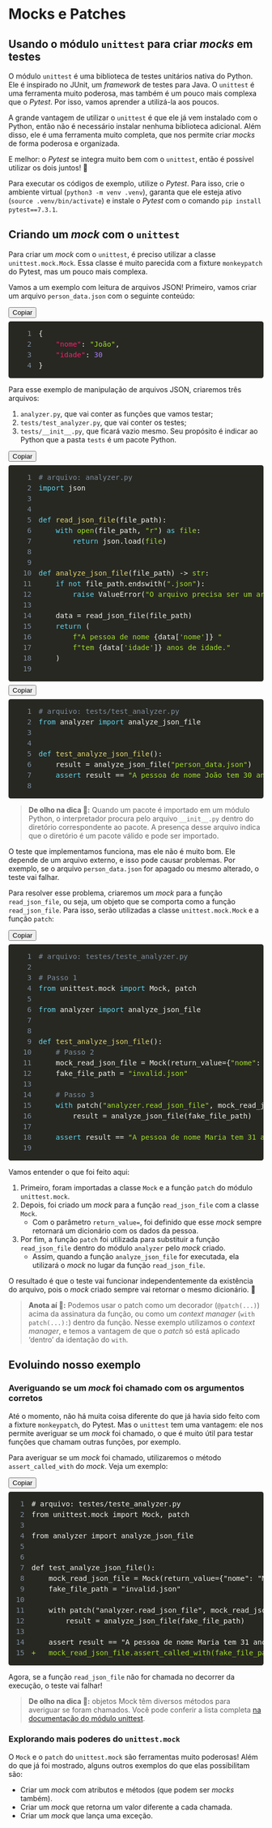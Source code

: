 # Mocks e Patches
<div class="c-kWDhvw"><article class="c-daJEgu"><h1>
Usando o módulo <code class="inline">unittest</code> para criar <em>mocks</em> em testes</h1>
<p>
O módulo <code class="inline">unittest</code> é uma biblioteca de testes unitários nativa do Python. Ele é inspirado no JUnit, um <em>framework</em> de testes para Java. O <code class="inline">unittest</code> é uma ferramenta muito poderosa, mas também é um pouco mais complexa que o <em>Pytest</em>. Por isso, vamos aprender a utilizá-la aos poucos.</p>
<p>
A grande vantagem de utilizar o <code class="inline">unittest</code> é que ele já vem instalado com o Python, então não é necessário instalar nenhuma biblioteca adicional. Além disso, ele é uma ferramenta muito completa, que nos permite criar <em>mocks</em> de forma poderosa e organizada.</p>
<p>
E melhor: o <em>Pytest</em> se integra muito bem com o <code class="inline">unittest</code>, então é possível utilizar os dois juntos! 🤩</p>
<p>
Para executar os códigos de exemplo, utilize o <em>Pytest</em>. Para isso, crie o ambiente virtual (<code class="inline">python3 -m venv .venv</code>), garanta que ele esteja ativo (<code class="inline">source .venv/bin/activate</code>) e instale o <em>Pytest</em> com o comando <code class="inline">pip install pytest==7.3.1</code>.</p>
<h2>
Criando um <em>mock</em> com o <code class="inline">unittest</code></h2>
<p>
Para criar um <em>mock</em> com o <code class="inline">unittest</code>, é preciso utilizar a classe <code class="inline">unittest.mock.Mock</code>.
Essa classe é muito parecida com a fixture <code class="inline">monkeypatch</code> do Pytest, mas um pouco mais complexa.</p>
<p>
Vamos a um exemplo com leitura de arquivos JSON!
Primeiro, vamos criar um arquivo <code class="inline">person_data.json</code> com o seguinte conteúdo:</p>
</article><div class="c-jykYDu"><div class="c-fkerDR"><button type="button" class="c-gfRGUc">Copiar</button><pre style="color: rgb(248, 248, 242); background: rgb(39, 40, 34); text-shadow: rgba(0, 0, 0, 0.3) 0px 1px; font-family: Consolas, Monaco, &quot;Andale Mono&quot;, &quot;Ubuntu Mono&quot;, monospace; font-size: 1em; text-align: left; white-space: pre; word-spacing: normal; word-break: normal; overflow-wrap: normal; line-height: 1.5; tab-size: 4; hyphens: none; padding: 1em; margin: 0.5em 0px; overflow: auto; border-radius: 0.3em;"><code class="language-json" style="color: rgb(248, 248, 242); background: none; text-shadow: rgba(0, 0, 0, 0.3) 0px 1px; font-family: Consolas, Monaco, &quot;Andale Mono&quot;, &quot;Ubuntu Mono&quot;, monospace; font-size: 1em; text-align: left; white-space: pre; word-spacing: normal; word-break: normal; overflow-wrap: normal; line-height: 1.5; tab-size: 4; hyphens: none;"><span class="linenumber react-syntax-highlighter-line-number" style="display: inline-block; min-width: 2.25em; padding-right: 1em; text-align: right; user-select: none; color: rgb(130, 146, 162);">1</span><span class="token" style="color: rgb(248, 248, 242);">{</span><span>
</span><span class="linenumber react-syntax-highlighter-line-number" style="display: inline-block; min-width: 2.25em; padding-right: 1em; text-align: right; user-select: none; color: rgb(130, 146, 162);">2</span><span>    </span><span class="token" style="color: rgb(249, 38, 114);">"nome"</span><span class="token" style="color: rgb(248, 248, 242);">:</span><span> </span><span class="token" style="color: rgb(166, 226, 46);">"João"</span><span class="token" style="color: rgb(248, 248, 242);">,</span><span>
</span><span class="linenumber react-syntax-highlighter-line-number" style="display: inline-block; min-width: 2.25em; padding-right: 1em; text-align: right; user-select: none; color: rgb(130, 146, 162);">3</span><span>    </span><span class="token" style="color: rgb(249, 38, 114);">"idade"</span><span class="token" style="color: rgb(248, 248, 242);">:</span><span> </span><span class="token" style="color: rgb(174, 129, 255);">30</span><span>
</span><span class="linenumber react-syntax-highlighter-line-number" style="display: inline-block; min-width: 2.25em; padding-right: 1em; text-align: right; user-select: none; color: rgb(130, 146, 162);">4</span><span></span><span class="token" style="color: rgb(248, 248, 242);">}</span></code></pre></div></div><article class="c-daJEgu">
<p>
Para esse exemplo de manipulação de arquivos JSON, criaremos três arquivos:</p>
<ol>
  <li>
<code class="inline">analyzer.py</code>, que vai conter as funções que vamos testar;  </li>
  <li>
<code class="inline">tests/test_analyzer.py</code>, que vai conter os testes;  </li>
  <li>
<code class="inline">tests/__init__.py</code>, que ficará vazio mesmo. Seu propósito é indicar ao Python que a pasta <code class="inline">tests</code> é um pacote Python.  </li>
</ol>
</article><div class="c-jykYDu"><div class="c-fkerDR"><button type="button" class="c-gfRGUc">Copiar</button><pre style="color: rgb(248, 248, 242); background: rgb(39, 40, 34); text-shadow: rgba(0, 0, 0, 0.3) 0px 1px; font-family: Consolas, Monaco, &quot;Andale Mono&quot;, &quot;Ubuntu Mono&quot;, monospace; font-size: 1em; text-align: left; white-space: pre; word-spacing: normal; word-break: normal; overflow-wrap: normal; line-height: 1.5; tab-size: 4; hyphens: none; padding: 1em; margin: 0.5em 0px; overflow: auto; border-radius: 0.3em;"><code class="language-python" style="color: rgb(248, 248, 242); background: none; text-shadow: rgba(0, 0, 0, 0.3) 0px 1px; font-family: Consolas, Monaco, &quot;Andale Mono&quot;, &quot;Ubuntu Mono&quot;, monospace; font-size: 1em; text-align: left; white-space: pre; word-spacing: normal; word-break: normal; overflow-wrap: normal; line-height: 1.5; tab-size: 4; hyphens: none;"><span class="linenumber react-syntax-highlighter-line-number" style="display: inline-block; min-width: 2.25em; padding-right: 1em; text-align: right; user-select: none; color: rgb(130, 146, 162);">1</span><span class="token" style="color: rgb(130, 146, 162);"># arquivo: analyzer.py</span><span>
</span><span class="linenumber react-syntax-highlighter-line-number" style="display: inline-block; min-width: 2.25em; padding-right: 1em; text-align: right; user-select: none; color: rgb(130, 146, 162);">2</span><span></span><span class="token" style="color: rgb(102, 217, 239);">import</span><span> json
</span><span class="linenumber react-syntax-highlighter-line-number" style="display: inline-block; min-width: 2.25em; padding-right: 1em; text-align: right; user-select: none; color: rgb(130, 146, 162);">3</span>
<span class="linenumber react-syntax-highlighter-line-number" style="display: inline-block; min-width: 2.25em; padding-right: 1em; text-align: right; user-select: none; color: rgb(130, 146, 162);">4</span>
<span class="linenumber react-syntax-highlighter-line-number" style="display: inline-block; min-width: 2.25em; padding-right: 1em; text-align: right; user-select: none; color: rgb(130, 146, 162);">5</span><span></span><span class="token" style="color: rgb(102, 217, 239);">def</span><span> </span><span class="token" style="color: rgb(230, 219, 116);">read_json_file</span><span class="token" style="color: rgb(248, 248, 242);">(</span><span>file_path</span><span class="token" style="color: rgb(248, 248, 242);">)</span><span class="token" style="color: rgb(248, 248, 242);">:</span><span>
</span><span class="linenumber react-syntax-highlighter-line-number" style="display: inline-block; min-width: 2.25em; padding-right: 1em; text-align: right; user-select: none; color: rgb(130, 146, 162);">6</span><span>    </span><span class="token" style="color: rgb(102, 217, 239);">with</span><span> </span><span class="token" style="color: rgb(166, 226, 46);">open</span><span class="token" style="color: rgb(248, 248, 242);">(</span><span>file_path</span><span class="token" style="color: rgb(248, 248, 242);">,</span><span> </span><span class="token" style="color: rgb(166, 226, 46);">"r"</span><span class="token" style="color: rgb(248, 248, 242);">)</span><span> </span><span class="token" style="color: rgb(102, 217, 239);">as</span><span> </span><span class="token" style="color: rgb(166, 226, 46);">file</span><span class="token" style="color: rgb(248, 248, 242);">:</span><span>
</span><span class="linenumber react-syntax-highlighter-line-number" style="display: inline-block; min-width: 2.25em; padding-right: 1em; text-align: right; user-select: none; color: rgb(130, 146, 162);">7</span><span>        </span><span class="token" style="color: rgb(102, 217, 239);">return</span><span> json</span><span class="token" style="color: rgb(248, 248, 242);">.</span><span>load</span><span class="token" style="color: rgb(248, 248, 242);">(</span><span class="token" style="color: rgb(166, 226, 46);">file</span><span class="token" style="color: rgb(248, 248, 242);">)</span><span>
</span><span class="linenumber react-syntax-highlighter-line-number" style="display: inline-block; min-width: 2.25em; padding-right: 1em; text-align: right; user-select: none; color: rgb(130, 146, 162);">8</span>
<span class="linenumber react-syntax-highlighter-line-number" style="display: inline-block; min-width: 2.25em; padding-right: 1em; text-align: right; user-select: none; color: rgb(130, 146, 162);">9</span>
<span class="linenumber react-syntax-highlighter-line-number" style="display: inline-block; min-width: 2.25em; padding-right: 1em; text-align: right; user-select: none; color: rgb(130, 146, 162);">10</span><span></span><span class="token" style="color: rgb(102, 217, 239);">def</span><span> </span><span class="token" style="color: rgb(230, 219, 116);">analyze_json_file</span><span class="token" style="color: rgb(248, 248, 242);">(</span><span>file_path</span><span class="token" style="color: rgb(248, 248, 242);">)</span><span> </span><span class="token" style="color: rgb(248, 248, 242);">-</span><span class="token" style="color: rgb(248, 248, 242);">&gt;</span><span> </span><span class="token" style="color: rgb(166, 226, 46);">str</span><span class="token" style="color: rgb(248, 248, 242);">:</span><span>
</span><span class="linenumber react-syntax-highlighter-line-number" style="display: inline-block; min-width: 2.25em; padding-right: 1em; text-align: right; user-select: none; color: rgb(130, 146, 162);">11</span><span>    </span><span class="token" style="color: rgb(102, 217, 239);">if</span><span> </span><span class="token" style="color: rgb(102, 217, 239);">not</span><span> file_path</span><span class="token" style="color: rgb(248, 248, 242);">.</span><span>endswith</span><span class="token" style="color: rgb(248, 248, 242);">(</span><span class="token" style="color: rgb(166, 226, 46);">".json"</span><span class="token" style="color: rgb(248, 248, 242);">)</span><span class="token" style="color: rgb(248, 248, 242);">:</span><span>
</span><span class="linenumber react-syntax-highlighter-line-number" style="display: inline-block; min-width: 2.25em; padding-right: 1em; text-align: right; user-select: none; color: rgb(130, 146, 162);">12</span><span>        </span><span class="token" style="color: rgb(102, 217, 239);">raise</span><span> ValueError</span><span class="token" style="color: rgb(248, 248, 242);">(</span><span class="token" style="color: rgb(166, 226, 46);">"O arquivo precisa ser um arquivo JSON."</span><span class="token" style="color: rgb(248, 248, 242);">)</span><span>
</span><span class="linenumber react-syntax-highlighter-line-number" style="display: inline-block; min-width: 2.25em; padding-right: 1em; text-align: right; user-select: none; color: rgb(130, 146, 162);">13</span>
<span class="linenumber react-syntax-highlighter-line-number" style="display: inline-block; min-width: 2.25em; padding-right: 1em; text-align: right; user-select: none; color: rgb(130, 146, 162);">14</span><span>    data </span><span class="token" style="color: rgb(248, 248, 242);">=</span><span> read_json_file</span><span class="token" style="color: rgb(248, 248, 242);">(</span><span>file_path</span><span class="token" style="color: rgb(248, 248, 242);">)</span><span>
</span><span class="linenumber react-syntax-highlighter-line-number" style="display: inline-block; min-width: 2.25em; padding-right: 1em; text-align: right; user-select: none; color: rgb(130, 146, 162);">15</span><span>    </span><span class="token" style="color: rgb(102, 217, 239);">return</span><span> </span><span class="token" style="color: rgb(248, 248, 242);">(</span><span>
</span><span class="linenumber react-syntax-highlighter-line-number" style="display: inline-block; min-width: 2.25em; padding-right: 1em; text-align: right; user-select: none; color: rgb(130, 146, 162);">16</span><span>        </span><span class="token string-interpolation" style="color: rgb(166, 226, 46);">f"A pessoa de nome </span><span class="token string-interpolation interpolation" style="color: rgb(248, 248, 242);">{</span><span class="token string-interpolation interpolation">data</span><span class="token string-interpolation interpolation" style="color: rgb(248, 248, 242);">[</span><span class="token string-interpolation interpolation" style="color: rgb(166, 226, 46);">'nome'</span><span class="token string-interpolation interpolation" style="color: rgb(248, 248, 242);">]</span><span class="token string-interpolation interpolation" style="color: rgb(248, 248, 242);">}</span><span class="token string-interpolation" style="color: rgb(166, 226, 46);"> "</span><span>
</span><span class="linenumber react-syntax-highlighter-line-number" style="display: inline-block; min-width: 2.25em; padding-right: 1em; text-align: right; user-select: none; color: rgb(130, 146, 162);">17</span><span>        </span><span class="token string-interpolation" style="color: rgb(166, 226, 46);">f"tem </span><span class="token string-interpolation interpolation" style="color: rgb(248, 248, 242);">{</span><span class="token string-interpolation interpolation">data</span><span class="token string-interpolation interpolation" style="color: rgb(248, 248, 242);">[</span><span class="token string-interpolation interpolation" style="color: rgb(166, 226, 46);">'idade'</span><span class="token string-interpolation interpolation" style="color: rgb(248, 248, 242);">]</span><span class="token string-interpolation interpolation" style="color: rgb(248, 248, 242);">}</span><span class="token string-interpolation" style="color: rgb(166, 226, 46);"> anos de idade."</span><span>
</span><span class="linenumber react-syntax-highlighter-line-number" style="display: inline-block; min-width: 2.25em; padding-right: 1em; text-align: right; user-select: none; color: rgb(130, 146, 162);">18</span><span>    </span><span class="token" style="color: rgb(248, 248, 242);">)</span><span>
</span><span class="linenumber react-syntax-highlighter-line-number" style="display: inline-block; min-width: 2.25em; padding-right: 1em; text-align: right; user-select: none; color: rgb(130, 146, 162);">19</span></code></pre></div></div><div class="c-jykYDu"><div class="c-fkerDR"><button type="button" class="c-gfRGUc">Copiar</button><pre style="color: rgb(248, 248, 242); background: rgb(39, 40, 34); text-shadow: rgba(0, 0, 0, 0.3) 0px 1px; font-family: Consolas, Monaco, &quot;Andale Mono&quot;, &quot;Ubuntu Mono&quot;, monospace; font-size: 1em; text-align: left; white-space: pre; word-spacing: normal; word-break: normal; overflow-wrap: normal; line-height: 1.5; tab-size: 4; hyphens: none; padding: 1em; margin: 0.5em 0px; overflow: auto; border-radius: 0.3em;"><code class="language-python" style="color: rgb(248, 248, 242); background: none; text-shadow: rgba(0, 0, 0, 0.3) 0px 1px; font-family: Consolas, Monaco, &quot;Andale Mono&quot;, &quot;Ubuntu Mono&quot;, monospace; font-size: 1em; text-align: left; white-space: pre; word-spacing: normal; word-break: normal; overflow-wrap: normal; line-height: 1.5; tab-size: 4; hyphens: none;"><span class="linenumber react-syntax-highlighter-line-number" style="display: inline-block; min-width: 2.25em; padding-right: 1em; text-align: right; user-select: none; color: rgb(130, 146, 162);">1</span><span class="token" style="color: rgb(130, 146, 162);"># arquivo: tests/test_analyzer.py</span><span>
</span><span class="linenumber react-syntax-highlighter-line-number" style="display: inline-block; min-width: 2.25em; padding-right: 1em; text-align: right; user-select: none; color: rgb(130, 146, 162);">2</span><span></span><span class="token" style="color: rgb(102, 217, 239);">from</span><span> analyzer </span><span class="token" style="color: rgb(102, 217, 239);">import</span><span> analyze_json_file
</span><span class="linenumber react-syntax-highlighter-line-number" style="display: inline-block; min-width: 2.25em; padding-right: 1em; text-align: right; user-select: none; color: rgb(130, 146, 162);">3</span>
<span class="linenumber react-syntax-highlighter-line-number" style="display: inline-block; min-width: 2.25em; padding-right: 1em; text-align: right; user-select: none; color: rgb(130, 146, 162);">4</span>
<span class="linenumber react-syntax-highlighter-line-number" style="display: inline-block; min-width: 2.25em; padding-right: 1em; text-align: right; user-select: none; color: rgb(130, 146, 162);">5</span><span></span><span class="token" style="color: rgb(102, 217, 239);">def</span><span> </span><span class="token" style="color: rgb(230, 219, 116);">test_analyze_json_file</span><span class="token" style="color: rgb(248, 248, 242);">(</span><span class="token" style="color: rgb(248, 248, 242);">)</span><span class="token" style="color: rgb(248, 248, 242);">:</span><span>
</span><span class="linenumber react-syntax-highlighter-line-number" style="display: inline-block; min-width: 2.25em; padding-right: 1em; text-align: right; user-select: none; color: rgb(130, 146, 162);">6</span><span>    result </span><span class="token" style="color: rgb(248, 248, 242);">=</span><span> analyze_json_file</span><span class="token" style="color: rgb(248, 248, 242);">(</span><span class="token" style="color: rgb(166, 226, 46);">"person_data.json"</span><span class="token" style="color: rgb(248, 248, 242);">)</span><span>
</span><span class="linenumber react-syntax-highlighter-line-number" style="display: inline-block; min-width: 2.25em; padding-right: 1em; text-align: right; user-select: none; color: rgb(130, 146, 162);">7</span><span>    </span><span class="token" style="color: rgb(102, 217, 239);">assert</span><span> result </span><span class="token" style="color: rgb(248, 248, 242);">==</span><span> </span><span class="token" style="color: rgb(166, 226, 46);">"A pessoa de nome João tem 30 anos de idade."</span><span>
</span><span class="linenumber react-syntax-highlighter-line-number" style="display: inline-block; min-width: 2.25em; padding-right: 1em; text-align: right; user-select: none; color: rgb(130, 146, 162);">8</span></code></pre></div></div><article class="c-daJEgu">
<blockquote>
  <p>
<strong>De olho na dica 👀:</strong> Quando um pacote é importado em um módulo Python, o interpretador procura pelo arquivo <code class="inline">__init__.py</code> dentro do diretório correspondente ao pacote. A presença desse arquivo indica que o diretório é um pacote válido e pode ser importado.  </p>
</blockquote>
<p>
O teste que implementamos funciona, mas ele não é muito bom. Ele depende de um arquivo externo, e isso pode causar problemas. Por exemplo, se o arquivo <code class="inline">person_data.json</code> for apagado ou mesmo alterado, o teste vai falhar.</p>
<p>
Para resolver esse problema, criaremos um <em>mock</em> para a função <code class="inline">read_json_file</code>, ou seja, um objeto que se comporta como a função <code class="inline">read_json_file</code>. Para isso, serão utilizadas a classe <code class="inline">unittest.mock.Mock</code> e a função <code class="inline">patch</code>:</p>
</article><div class="c-jykYDu"><div class="c-fkerDR"><button type="button" class="c-gfRGUc">Copiar</button><pre style="color: rgb(248, 248, 242); background: rgb(39, 40, 34); text-shadow: rgba(0, 0, 0, 0.3) 0px 1px; font-family: Consolas, Monaco, &quot;Andale Mono&quot;, &quot;Ubuntu Mono&quot;, monospace; font-size: 1em; text-align: left; white-space: pre; word-spacing: normal; word-break: normal; overflow-wrap: normal; line-height: 1.5; tab-size: 4; hyphens: none; padding: 1em; margin: 0.5em 0px; overflow: auto; border-radius: 0.3em;"><code class="language-python" style="color: rgb(248, 248, 242); background: none; text-shadow: rgba(0, 0, 0, 0.3) 0px 1px; font-family: Consolas, Monaco, &quot;Andale Mono&quot;, &quot;Ubuntu Mono&quot;, monospace; font-size: 1em; text-align: left; white-space: pre; word-spacing: normal; word-break: normal; overflow-wrap: normal; line-height: 1.5; tab-size: 4; hyphens: none;"><span class="linenumber react-syntax-highlighter-line-number" style="display: inline-block; min-width: 2.25em; padding-right: 1em; text-align: right; user-select: none; color: rgb(130, 146, 162);">1</span><span class="token" style="color: rgb(130, 146, 162);"># arquivo: testes/teste_analyzer.py</span><span>
</span><span class="linenumber react-syntax-highlighter-line-number" style="display: inline-block; min-width: 2.25em; padding-right: 1em; text-align: right; user-select: none; color: rgb(130, 146, 162);">2</span>
<span class="linenumber react-syntax-highlighter-line-number" style="display: inline-block; min-width: 2.25em; padding-right: 1em; text-align: right; user-select: none; color: rgb(130, 146, 162);">3</span><span></span><span class="token" style="color: rgb(130, 146, 162);"># Passo 1</span><span>
</span><span class="linenumber react-syntax-highlighter-line-number" style="display: inline-block; min-width: 2.25em; padding-right: 1em; text-align: right; user-select: none; color: rgb(130, 146, 162);">4</span><span></span><span class="token" style="color: rgb(102, 217, 239);">from</span><span> unittest</span><span class="token" style="color: rgb(248, 248, 242);">.</span><span>mock </span><span class="token" style="color: rgb(102, 217, 239);">import</span><span> Mock</span><span class="token" style="color: rgb(248, 248, 242);">,</span><span> patch
</span><span class="linenumber react-syntax-highlighter-line-number" style="display: inline-block; min-width: 2.25em; padding-right: 1em; text-align: right; user-select: none; color: rgb(130, 146, 162);">5</span>
<span class="linenumber react-syntax-highlighter-line-number" style="display: inline-block; min-width: 2.25em; padding-right: 1em; text-align: right; user-select: none; color: rgb(130, 146, 162);">6</span><span></span><span class="token" style="color: rgb(102, 217, 239);">from</span><span> analyzer </span><span class="token" style="color: rgb(102, 217, 239);">import</span><span> analyze_json_file
</span><span class="linenumber react-syntax-highlighter-line-number" style="display: inline-block; min-width: 2.25em; padding-right: 1em; text-align: right; user-select: none; color: rgb(130, 146, 162);">7</span>
<span class="linenumber react-syntax-highlighter-line-number" style="display: inline-block; min-width: 2.25em; padding-right: 1em; text-align: right; user-select: none; color: rgb(130, 146, 162);">8</span>
<span class="linenumber react-syntax-highlighter-line-number" style="display: inline-block; min-width: 2.25em; padding-right: 1em; text-align: right; user-select: none; color: rgb(130, 146, 162);">9</span><span></span><span class="token" style="color: rgb(102, 217, 239);">def</span><span> </span><span class="token" style="color: rgb(230, 219, 116);">test_analyze_json_file</span><span class="token" style="color: rgb(248, 248, 242);">(</span><span class="token" style="color: rgb(248, 248, 242);">)</span><span class="token" style="color: rgb(248, 248, 242);">:</span><span>
</span><span class="linenumber react-syntax-highlighter-line-number" style="display: inline-block; min-width: 2.25em; padding-right: 1em; text-align: right; user-select: none; color: rgb(130, 146, 162);">10</span><span>    </span><span class="token" style="color: rgb(130, 146, 162);"># Passo 2</span><span>
</span><span class="linenumber react-syntax-highlighter-line-number" style="display: inline-block; min-width: 2.25em; padding-right: 1em; text-align: right; user-select: none; color: rgb(130, 146, 162);">11</span><span>    mock_read_json_file </span><span class="token" style="color: rgb(248, 248, 242);">=</span><span> Mock</span><span class="token" style="color: rgb(248, 248, 242);">(</span><span>return_value</span><span class="token" style="color: rgb(248, 248, 242);">=</span><span class="token" style="color: rgb(248, 248, 242);">{</span><span class="token" style="color: rgb(166, 226, 46);">"nome"</span><span class="token" style="color: rgb(248, 248, 242);">:</span><span> </span><span class="token" style="color: rgb(166, 226, 46);">"Maria"</span><span class="token" style="color: rgb(248, 248, 242);">,</span><span> </span><span class="token" style="color: rgb(166, 226, 46);">"idade"</span><span class="token" style="color: rgb(248, 248, 242);">:</span><span> </span><span class="token" style="color: rgb(174, 129, 255);">31</span><span class="token" style="color: rgb(248, 248, 242);">}</span><span class="token" style="color: rgb(248, 248, 242);">)</span><span>
</span><span class="linenumber react-syntax-highlighter-line-number" style="display: inline-block; min-width: 2.25em; padding-right: 1em; text-align: right; user-select: none; color: rgb(130, 146, 162);">12</span><span>    fake_file_path </span><span class="token" style="color: rgb(248, 248, 242);">=</span><span> </span><span class="token" style="color: rgb(166, 226, 46);">"invalid.json"</span><span>
</span><span class="linenumber react-syntax-highlighter-line-number" style="display: inline-block; min-width: 2.25em; padding-right: 1em; text-align: right; user-select: none; color: rgb(130, 146, 162);">13</span>
<span class="linenumber react-syntax-highlighter-line-number" style="display: inline-block; min-width: 2.25em; padding-right: 1em; text-align: right; user-select: none; color: rgb(130, 146, 162);">14</span><span>    </span><span class="token" style="color: rgb(130, 146, 162);"># Passo 3</span><span>
</span><span class="linenumber react-syntax-highlighter-line-number" style="display: inline-block; min-width: 2.25em; padding-right: 1em; text-align: right; user-select: none; color: rgb(130, 146, 162);">15</span><span>    </span><span class="token" style="color: rgb(102, 217, 239);">with</span><span> patch</span><span class="token" style="color: rgb(248, 248, 242);">(</span><span class="token" style="color: rgb(166, 226, 46);">"analyzer.read_json_file"</span><span class="token" style="color: rgb(248, 248, 242);">,</span><span> mock_read_json_file</span><span class="token" style="color: rgb(248, 248, 242);">)</span><span class="token" style="color: rgb(248, 248, 242);">:</span><span>
</span><span class="linenumber react-syntax-highlighter-line-number" style="display: inline-block; min-width: 2.25em; padding-right: 1em; text-align: right; user-select: none; color: rgb(130, 146, 162);">16</span><span>        result </span><span class="token" style="color: rgb(248, 248, 242);">=</span><span> analyze_json_file</span><span class="token" style="color: rgb(248, 248, 242);">(</span><span>fake_file_path</span><span class="token" style="color: rgb(248, 248, 242);">)</span><span>
</span><span class="linenumber react-syntax-highlighter-line-number" style="display: inline-block; min-width: 2.25em; padding-right: 1em; text-align: right; user-select: none; color: rgb(130, 146, 162);">17</span>
<span class="linenumber react-syntax-highlighter-line-number" style="display: inline-block; min-width: 2.25em; padding-right: 1em; text-align: right; user-select: none; color: rgb(130, 146, 162);">18</span><span>    </span><span class="token" style="color: rgb(102, 217, 239);">assert</span><span> result </span><span class="token" style="color: rgb(248, 248, 242);">==</span><span> </span><span class="token" style="color: rgb(166, 226, 46);">"A pessoa de nome Maria tem 31 anos de idade."</span><span>
</span><span class="linenumber react-syntax-highlighter-line-number" style="display: inline-block; min-width: 2.25em; padding-right: 1em; text-align: right; user-select: none; color: rgb(130, 146, 162);">19</span></code></pre></div></div><article class="c-daJEgu">
<p>
Vamos entender o que foi feito aqui:</p>
<ol>
  <li>
Primeiro, foram importadas a classe <code class="inline">Mock</code> e a função <code class="inline">patch</code> do módulo <code class="inline">unittest.mock</code>.  </li>
  <li>
Depois, foi criado um <em>mock</em> para a função <code class="inline">read_json_file</code> com a classe <code class="inline">Mock</code>.    <ul>
      <li>
Com o parâmetro <code class="inline">return_value=</code>, foi definido que esse <em>mock</em> sempre retornará um dicionário com os dados da pessoa.      </li>
    </ul>
  </li>
  <li>
Por fim, a função <code class="inline">patch</code> foi utilizada para substituir a função <code class="inline">read_json_file</code> dentro do módulo <code class="inline">analyzer</code> pelo <em>mock</em> criado.    <ul>
      <li>
Assim, quando a função <code class="inline">analyze_json_file</code> for executada, ela utilizará o <em>mock</em> no lugar da função <code class="inline">read_json_file</code>.      </li>
    </ul>
  </li>
</ol>
<p>
O resultado é que o teste vai funcionar independentemente da existência do arquivo, pois o <em>mock</em> criado sempre vai retornar o mesmo dicionário. 🤩</p>
<blockquote>
  <p>
<strong>Anota aí 📝:</strong> Podemos usar o patch como um decorador (<code class="inline">@patch(...)</code>) acima da assinatura da função, ou como um <em>context manager</em> (<code class="inline">with patch(...):</code>) dentro da função. Nesse exemplo utilizamos o <em>context manager</em>, e temos a vantagem de que o <em>patch</em> só está aplicado ‘dentro’ da identação do <code class="inline">with</code>.  </p>
</blockquote>
<h2>
Evoluindo nosso exemplo</h2>
<h3>
Averiguando se um <em>mock</em> foi chamado com os argumentos corretos</h3>
<p>
Até o momento, não há muita coisa diferente do que já havia sido feito com a fixture <code class="inline">monkeypatch</code>, do Pytest. Mas o <code class="inline">unittest</code> tem uma vantagem: ele nos permite averiguar se um <em>mock</em> foi chamado, o que é muito útil para testar funções que chamam outras funções, por exemplo.</p>
<p>
Para averiguar se um <em>mock</em> foi chamado, utilizaremos o método <code class="inline">assert_called_with</code> do <em>mock</em>. Veja um exemplo:</p>
</article><div class="c-jykYDu"><div class="c-fkerDR"><button type="button" class="c-gfRGUc">Copiar</button><pre style="color: rgb(248, 248, 242); background: rgb(39, 40, 34); text-shadow: rgba(0, 0, 0, 0.3) 0px 1px; font-family: Consolas, Monaco, &quot;Andale Mono&quot;, &quot;Ubuntu Mono&quot;, monospace; font-size: 1em; text-align: left; white-space: pre; word-spacing: normal; word-break: normal; overflow-wrap: normal; line-height: 1.5; tab-size: 4; hyphens: none; padding: 1em; margin: 0.5em 0px; overflow: auto; border-radius: 0.3em;"><code class="language-diff" style="color: rgb(248, 248, 242); background: none; text-shadow: rgba(0, 0, 0, 0.3) 0px 1px; font-family: Consolas, Monaco, &quot;Andale Mono&quot;, &quot;Ubuntu Mono&quot;, monospace; font-size: 1em; text-align: left; white-space: pre; word-spacing: normal; word-break: normal; overflow-wrap: normal; line-height: 1.5; tab-size: 4; hyphens: none;"><span class="linenumber react-syntax-highlighter-line-number" style="display: inline-block; min-width: 1.25em; padding-right: 1em; text-align: right; user-select: none; color: rgb(130, 146, 162);">1</span><span># arquivo: testes/teste_analyzer.py
</span><span class="linenumber react-syntax-highlighter-line-number" style="display: inline-block; min-width: 1.25em; padding-right: 1em; text-align: right; user-select: none; color: rgb(130, 146, 162);">2</span>from unittest.mock import Mock, patch
<span class="linenumber react-syntax-highlighter-line-number" style="display: inline-block; min-width: 1.25em; padding-right: 1em; text-align: right; user-select: none; color: rgb(130, 146, 162);">3</span>
<span class="linenumber react-syntax-highlighter-line-number" style="display: inline-block; min-width: 1.25em; padding-right: 1em; text-align: right; user-select: none; color: rgb(130, 146, 162);">4</span>from analyzer import analyze_json_file
<span class="linenumber react-syntax-highlighter-line-number" style="display: inline-block; min-width: 1.25em; padding-right: 1em; text-align: right; user-select: none; color: rgb(130, 146, 162);">5</span>
<span class="linenumber react-syntax-highlighter-line-number" style="display: inline-block; min-width: 1.25em; padding-right: 1em; text-align: right; user-select: none; color: rgb(130, 146, 162);">6</span>
<span class="linenumber react-syntax-highlighter-line-number" style="display: inline-block; min-width: 1.25em; padding-right: 1em; text-align: right; user-select: none; color: rgb(130, 146, 162);">7</span>def test_analyze_json_file():
<span class="linenumber react-syntax-highlighter-line-number" style="display: inline-block; min-width: 1.25em; padding-right: 1em; text-align: right; user-select: none; color: rgb(130, 146, 162);">8</span><span></span><span class="token unchanged prefix"> </span><span class="token unchanged line">   mock_read_json_file = Mock(return_value={"nome": "Maria", "idade": 31})
</span><span class="linenumber react-syntax-highlighter-line-number" style="display: inline-block; min-width: 1.25em; padding-right: 1em; text-align: right; user-select: none; color: rgb(130, 146, 162);">9</span><span class="token unchanged line"></span><span class="token unchanged prefix"> </span><span class="token unchanged line">   fake_file_path = "invalid.json"
</span><span class="linenumber react-syntax-highlighter-line-number" style="display: inline-block; min-width: 1.25em; padding-right: 1em; text-align: right; user-select: none; color: rgb(130, 146, 162);">10</span><span class="token unchanged line"></span><span>
</span><span class="linenumber react-syntax-highlighter-line-number" style="display: inline-block; min-width: 1.25em; padding-right: 1em; text-align: right; user-select: none; color: rgb(130, 146, 162);">11</span><span></span><span class="token unchanged prefix"> </span><span class="token unchanged line">   with patch("analyzer.read_json_file", mock_read_json_file):
</span><span class="linenumber react-syntax-highlighter-line-number" style="display: inline-block; min-width: 1.25em; padding-right: 1em; text-align: right; user-select: none; color: rgb(130, 146, 162);">12</span><span class="token unchanged line"></span><span class="token unchanged prefix"> </span><span class="token unchanged line">       result = analyze_json_file(fake_file_path)
</span><span class="linenumber react-syntax-highlighter-line-number" style="display: inline-block; min-width: 1.25em; padding-right: 1em; text-align: right; user-select: none; color: rgb(130, 146, 162);">13</span><span class="token unchanged line"></span><span class="token unchanged prefix"> </span><span class="token unchanged line">   
</span><span class="linenumber react-syntax-highlighter-line-number" style="display: inline-block; min-width: 1.25em; padding-right: 1em; text-align: right; user-select: none; color: rgb(130, 146, 162);">14</span><span class="token unchanged line"></span><span class="token unchanged prefix"> </span><span class="token unchanged line">   assert result == "A pessoa de nome Maria tem 31 anos de idade."
</span><span class="linenumber react-syntax-highlighter-line-number" style="display: inline-block; min-width: 1.25em; padding-right: 1em; text-align: right; user-select: none; color: rgb(130, 146, 162);">15</span><span class="token unchanged line"></span><span class="token inserted-sign prefix" style="color: rgb(166, 226, 46);">+</span><span class="token inserted-sign line" style="color: rgb(166, 226, 46);">   mock_read_json_file.assert_called_with(fake_file_path)</span></code></pre></div></div><article class="c-daJEgu">
<p>
Agora, se a função <code class="inline">read_json_file</code> não for chamada no decorrer da execução, o teste vai falhar!</p>
<blockquote>
  <p>
<strong>De olho na dica 👀:</strong> objetos Mock têm diversos métodos para averiguar se foram chamados. Você pode conferir a lista completa <a target="_blank" href="https://docs.python.org/3/library/unittest.mock.html#unittest.mock.Mock">na documentação do módulo unittest</a>.  </p>
</blockquote>
<h3>
Explorando mais poderes do <code class="inline">unittest.mock</code></h3>
<p>
O <code class="inline">Mock</code> e o <code class="inline">patch</code> do <code class="inline">unittest.mock</code> são ferramentas muito poderosas! Além do que já foi mostrado, alguns outros exemplos do que elas possibilitam são:</p>
<ul>
  <li>
Criar um <em>mock</em> com atributos e métodos (que podem ser <em>mocks</em> também).  </li>
  <li>
Criar um <em>mock</em> que retorna um valor diferente a cada chamada.  </li>
  <li>
Criar um <em>mock</em> que lança uma exceção.  </li>
</ul>
</article></div>